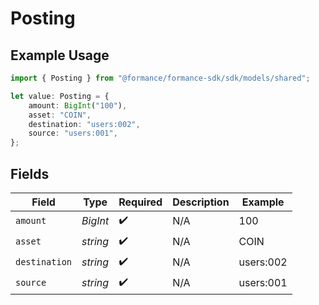 # Posting

## Example Usage

```typescript
import { Posting } from "@formance/formance-sdk/sdk/models/shared";

let value: Posting = {
    amount: BigInt("100"),
    asset: "COIN",
    destination: "users:002",
    source: "users:001",
};
```

## Fields

| Field              | Type               | Required           | Description        | Example            |
| ------------------ | ------------------ | ------------------ | ------------------ | ------------------ |
| `amount`           | *BigInt*           | :heavy_check_mark: | N/A                | 100                |
| `asset`            | *string*           | :heavy_check_mark: | N/A                | COIN               |
| `destination`      | *string*           | :heavy_check_mark: | N/A                | users:002          |
| `source`           | *string*           | :heavy_check_mark: | N/A                | users:001          |